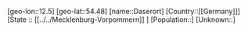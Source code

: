 ﻿---
location: [54.48,12.5]
type: City
tags:
- geo/City


SpocWebEntityId: 29723
isDeleted: false
confidential: public

---
[geo-lon::12.5]
[geo-lat::54.48]
[name::Daserort]
[Country::[[Germany]]]
[State :: [[../../Mecklenburg-Vorpommern]] ]
[Population::]
[Unknown::]

